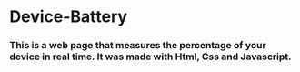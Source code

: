 # Device-Battery

### This is a web page that measures the percentage of your device in real time. It was made with Html, Css and Javascript.
